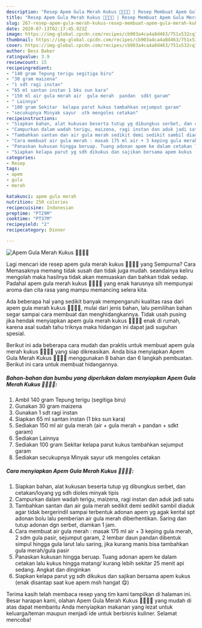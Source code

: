```yaml
---
description: "Resep Apem Gula Merah Kukus 🍛🥧🥥😋 | Resep Membuat Apem Gula Merah Kukus 🍛🥧🥥😋 Yang Bisa Manjain Lidah"
title: "Resep Apem Gula Merah Kukus 🍛🥧🥥😋 | Resep Membuat Apem Gula Merah Kukus 🍛🥧🥥😋 Yang Bisa Manjain Lidah"
slug: 267-resep-apem-gula-merah-kukus-resep-membuat-apem-gula-merah-kukus-yang-bisa-manjain-lidah
date: 2020-07-13T02:17:45.923Z
image: https://img-global.cpcdn.com/recipes/cb903a4ca4a8d463/751x532cq70/apem-gula-merah-kukus-🍛🥧🥥😋-foto-resep-utama.jpg
thumbnail: https://img-global.cpcdn.com/recipes/cb903a4ca4a8d463/751x532cq70/apem-gula-merah-kukus-🍛🥧🥥😋-foto-resep-utama.jpg
cover: https://img-global.cpcdn.com/recipes/cb903a4ca4a8d463/751x532cq70/apem-gula-merah-kukus-🍛🥧🥥😋-foto-resep-utama.jpg
author: Bess Baker
ratingvalue: 3.9
reviewcount: 15
recipeingredient:
- "140 gram Tepung terigu segitiga biru"
- "30 gram maizena"
- "1 sdt ragi instan"
- "65 ml santan instan 1 bks sun kara"
- "150 ml air gula merah air  gula merah  pandan  sdkt garam"
- " Lainnya"
- "100 gram Sekitar  kelapa parut kukus tambahkan sejumput garam"
- "secukupnya Minyak sayur  utk mengoles cetakan"
recipeinstructions:
- "Siapkan bahan, alat kukusan beserta tutup yg dibungkus serbet, dan cetakan/loyang yg sdh dioles minyak tipis"
- "Campurkan dalam wadah terigu, maizena, ragi instan dan aduk jadi satu"
- "Tambahkan santan dan air gula merah sedikit demi sedikit sambil diaduk agar tidak bergerindil sampai terbentuk adonan apem yg agak kental spt adonan bolu lalu pemberian air gula merah diberhentikan. Saring dan tutup adonan dgn serbet, diamkan 1 jam."
- "Cara membuat air gula merah : masak 175 ml air + 3 keping gula merah, 2 sdm gula pasir, sejumput garam, 2 lembar daun pandan dibentuk simpul hingga gula larut lalu saring, jika kurang manis bisa tambahkan gula merah/gula pasir"
- "Panaskan kukusan hingga beruap. Tuang adonan apem ke dalam cetakan lalu kukus hingga matang/ kurang lebih sekitar 25 menit api sedang. Angkat dan dinginkan"
- "Siapkan kelapa parut yg sdh dikukus dan sajikan bersama apem kukus (enak disantap saat kue apem msh hangat 😋)"
categories:
- Resep
tags:
- apem
- gula
- merah

katakunci: apem gula merah 
nutrition: 250 calories
recipecuisine: Indonesian
preptime: "PT29M"
cooktime: "PT37M"
recipeyield: "2"
recipecategory: Dinner

---
```



![Apem Gula Merah Kukus 🍛🥧🥥😋](https://img-global.cpcdn.com/recipes/cb903a4ca4a8d463/751x532cq70/apem-gula-merah-kukus-🍛🥧🥥😋-foto-resep-utama.jpg)

Lagi mencari ide resep apem gula merah kukus 🍛🥧🥥😋 yang Sempurna? Cara Memasaknya memang tidak susah dan tidak juga mudah. seandainya keliru mengolah maka hasilnya tidak akan memuaskan dan bahkan tidak sedap. Padahal apem gula merah kukus 🍛🥧🥥😋 yang enak harusnya sih mempunyai aroma dan cita rasa yang mampu memancing selera kita.



Ada beberapa hal yang sedikit banyak mempengaruhi kualitas rasa dari apem gula merah kukus 🍛🥧🥥😋, mulai dari jenis bahan, lalu pemilihan bahan segar sampai cara membuat dan menghidangkannya. Tidak usah pusing jika hendak menyiapkan apem gula merah kukus 🍛🥧🥥😋 enak di rumah, karena asal sudah tahu triknya maka hidangan ini dapat jadi suguhan spesial.


Berikut ini ada beberapa cara mudah dan praktis untuk membuat apem gula merah kukus 🍛🥧🥥😋 yang siap dikreasikan. Anda bisa menyiapkan Apem Gula Merah Kukus 🍛🥧🥥😋 menggunakan 8 bahan dan 6 langkah pembuatan. Berikut ini cara untuk membuat hidangannya.

<!--inarticleads1-->

##### Bahan-bahan dan bumbu yang diperlukan dalam menyiapkan Apem Gula Merah Kukus 🍛🥧🥥😋:

1. Ambil 140 gram Tepung terigu (segitiga biru)
1. Gunakan 30 gram maizena
1. Gunakan 1 sdt ragi instan
1. Siapkan 65 ml santan instan (1 bks sun kara)
1. Sediakan 150 ml air gula merah (air + gula merah + pandan + sdkt garam)
1. Sediakan  Lainnya
1. Sediakan 100 gram Sekitar  kelapa parut kukus tambahkan sejumput garam
1. Sediakan secukupnya Minyak sayur  utk mengoles cetakan




<!--inarticleads2-->

##### Cara menyiapkan Apem Gula Merah Kukus 🍛🥧🥥😋:

1. Siapkan bahan, alat kukusan beserta tutup yg dibungkus serbet, dan cetakan/loyang yg sdh dioles minyak tipis
1. Campurkan dalam wadah terigu, maizena, ragi instan dan aduk jadi satu
1. Tambahkan santan dan air gula merah sedikit demi sedikit sambil diaduk agar tidak bergerindil sampai terbentuk adonan apem yg agak kental spt adonan bolu lalu pemberian air gula merah diberhentikan. Saring dan tutup adonan dgn serbet, diamkan 1 jam.
1. Cara membuat air gula merah : masak 175 ml air + 3 keping gula merah, 2 sdm gula pasir, sejumput garam, 2 lembar daun pandan dibentuk simpul hingga gula larut lalu saring, jika kurang manis bisa tambahkan gula merah/gula pasir
1. Panaskan kukusan hingga beruap. Tuang adonan apem ke dalam cetakan lalu kukus hingga matang/ kurang lebih sekitar 25 menit api sedang. Angkat dan dinginkan
1. Siapkan kelapa parut yg sdh dikukus dan sajikan bersama apem kukus (enak disantap saat kue apem msh hangat 😋)




Terima kasih telah membaca resep yang tim kami tampilkan di halaman ini. Besar harapan kami, olahan Apem Gula Merah Kukus 🍛🥧🥥😋 yang mudah di atas dapat membantu Anda menyiapkan makanan yang lezat untuk keluarga/teman maupun menjadi ide untuk berbisnis kuliner. Selamat mencoba!
